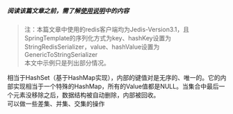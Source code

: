 ##### 阅读该篇文章之前，需了解[使用说明](使用说明.md)中的内容
> 注：本篇文章中使用的redis客户端均为Jedis-Version3.1，且SpringTemplate的序列化方式为key、hashKey设置为StringRedisSerializer，value、hashValue设置为GenericToStringSerializer  
> 本文中示例只是列出部分情况。

相当于HashSet（基于HashMap实现），内部的键值对是无序的、唯一的。它的内部实现相当于一个特殊的HashMap，所有的Value值都是NULL。当集合中最后一个元素没移除之后，数据结构被自动删除，内部被回收。  
可以做一些差集、并集、交集的操作